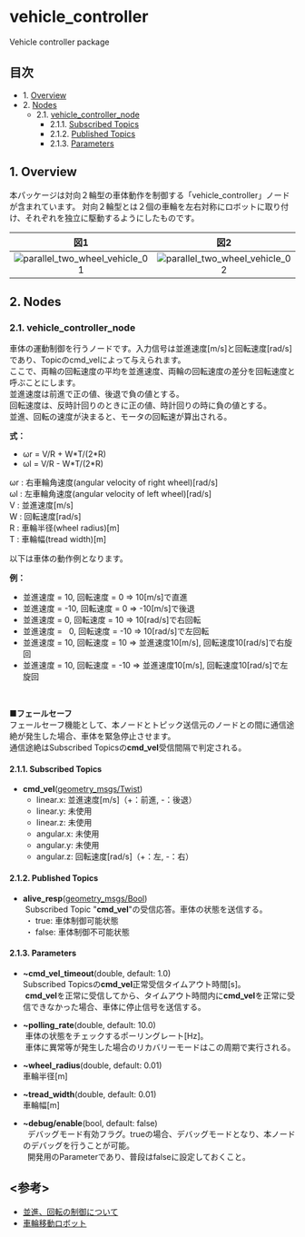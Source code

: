 # vehicle_controller
Vehicle controller package

## 目次  
- 1.&nbsp;[Overview](#1-overview)  
- 2.&nbsp;[Nodes](#2-nodes)  
  - 2.1.&nbsp;[vehicle_controller_node](#21-vehicle_controller_node)  
    - 2.1.1.&nbsp;[Subscribed Topics](#211-subscribed-topics)  
    - 2.1.2.&nbsp;[Published Topics](#212-published-topics)  
    - 2.1.3.&nbsp;[Parameters](#213-parameters)  
        
## 1. Overview
本パッケージは対向２輪型の車体動作を制御する「vehicle_controller」ノードが含まれています。
対向２輪型とは２個の車輪を左右対称にロボットに取り付け、それぞれを独立に駆動するようにしたものです。

|図1|図2|
|:--:|:--:|
|![parallel_two_wheel_vehicle_01](https://farm5.staticflickr.com/4275/34410303220_19fae79e7f_b.jpg)|![parallel_two_wheel_vehicle_02](https://farm5.staticflickr.com/4166/33986938193_790790a94e_b.jpg)|

## 2. Nodes
### 2.1. vehicle_controller_node
車体の運動制御を行うノードです。入力信号は並進速度[m/s]と回転速度[rad/s]であり、Topicのcmd_velによって与えられます。  
ここで、両輪の回転速度の平均を並進速度、両輪の回転速度の差分を回転速度と呼ぶことにします。  
並進速度は前進で正の値、後退で負の値とする。  
回転速度は、反時計回りのときに正の値、時計回りの時に負の値とする。  
並進、回転の速度が決まると、モータの回転速が算出される。  

**式：**  
- ωr = V/R + W\*T/(2\*R)  
- ωl = V/R - W\*T/(2\*R)  

ωr : 右車輪角速度(angular velocity of right wheel)[rad/s]  
ωl : 左車輪角速度(angular velocity of left wheel)[rad/s]  
V  : 並進速度[m/s]  
W  : 回転速度[rad/s]  
R  : 車輪半径(wheel radius)[m]  
T  : 車輪幅(tread width)[m]  

以下は車体の動作例となります。  

**例：**  
- 並進速度 =  10, 回転速度 =   0 ⇒  10[m/s]で直進  
- 並進速度 = -10, 回転速度 =   0 ⇒ -10[m/s]で後退  
- 並進速度 =   0, 回転速度 =  10 ⇒  10[rad/s]で右回転  
- 並進速度 =   0, 回転速度 = -10 ⇒  10[rad/s]で左回転  
- 並進速度 =  10, 回転速度 =  10 ⇒ 並進速度10[m/s], 回転速度10[rad/s]で右旋回  
- 並進速度 =  10, 回転速度 = -10 ⇒ 並進速度10[m/s], 回転速度10[rad/s]で左旋回  

<br>

**■フェールセーフ**  
フェールセーフ機能として、本ノードとトピック送信元のノードとの間に通信途絶が発生した場合、車体を緊急停止させます。  
通信途絶はSubscribed Topicsの**cmd_vel**受信間隔で判定される。

#### 2.1.1. Subscribed Topics
- **cmd_vel**([geometry_msgs/Twist](http://docs.ros.org/api/geometry_msgs/html/msg/Twist.html))  
  - linear.x: 並進速度[m/s]（+：前進, -：後退）
  - linear.y: 未使用
  - linear.z: 未使用
  - angular.x: 未使用
  - angular.y: 未使用
  - angular.z: 回転速度[rad/s]（+：左, -：右）

#### 2.1.2. Published Topics
- **alive_resp**([geometry_msgs/Bool](http://docs.ros.org/api/std_msgs/html/msg/Bool.html))  
  Subscribed Topic "**cmd_vel**"の受信応答。車体の状態を送信する。  
  ・ true: 車体制御可能状態  
  ・ false: 車体制御不可能状態  

#### 2.1.3. Parameters
- **~cmd_vel_timeout**(double, default: 1.0)  
  Subscribed Topicsの**cmd_vel**正常受信タイムアウト時間[s]。  
  **cmd_vel**を正常に受信してから、タイムアウト時間内に**cmd_vel**を正常に受信できなかった場合、車体に停止信号を送信する。

- **~polling_rate**(double, default: 10.0)  
  車体の状態をチェックするポーリングレート[Hz]。  
  車体に異常等が発生した場合のリカバリーモードはこの周期で実行される。

- **~wheel_radius**(double, default: 0.01)  
  車輪半径[m]

- **~tread_width**(double, default: 0.01)  
  車輪幅[m]

- **~debug/enable**(bool, default: false)  
  デバッグモード有効フラグ。trueの場合、デバッグモードとなり、本ノードのデバッグを行うことが可能。  
  開発用のParameterであり、普段はfalseに設定しておくこと。

## <参考>
- [並進、回転の制御について](https://hyakuren-soft.fogbugz.com/?W46)  
- [車輪移動ロボット](http://www.mech.tohoku-gakuin.ac.jp/rde/contents/course/robotics/wheelrobot.html)
